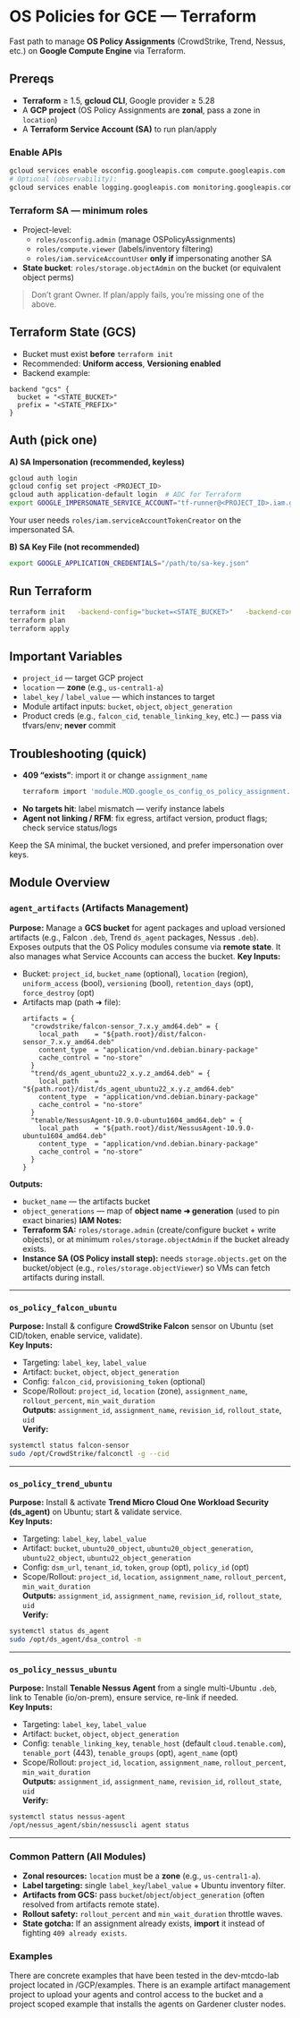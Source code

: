 # OS Policies for GCE — Terraform

Fast path to manage **OS Policy Assignments** (CrowdStrike, Trend, Nessus, etc.) on **Google Compute Engine** via Terraform.

## Prereqs
- **Terraform** ≥ 1.5, **gcloud CLI**, Google provider ≥ 5.28
- A **GCP project** (OS Policy Assignments are **zonal**, pass a zone in `location`)
- A **Terraform Service Account (SA)** to run plan/apply

### Enable APIs
```bash
gcloud services enable osconfig.googleapis.com compute.googleapis.com
# Optional (observability):
gcloud services enable logging.googleapis.com monitoring.googleapis.com
```

### Terraform SA — minimum roles
- Project-level:  
  - `roles/osconfig.admin` (manage OSPolicyAssignments)  
  - `roles/compute.viewer` (labels/inventory filtering)  
  - `roles/iam.serviceAccountUser` **only if** impersonating another SA
- **State bucket**: `roles/storage.objectAdmin` on the bucket (or equivalent object perms)

> Don’t grant Owner. If plan/apply fails, you’re missing one of the above.

## Terraform State (GCS)
- Bucket must exist **before** `terraform init`
- Recommended: **Uniform access**, **Versioning enabled**
- Backend example:
```hcl
backend "gcs" {
  bucket = "<STATE_BUCKET>"
  prefix = "<STATE_PREFIX>"
}
```

## Auth (pick one)
**A) SA Impersonation (recommended, keyless)**
```bash
gcloud auth login
gcloud config set project <PROJECT_ID>
gcloud auth application-default login  # ADC for Terraform
export GOOGLE_IMPERSONATE_SERVICE_ACCOUNT="tf-runner@<PROJECT_ID>.iam.gserviceaccount.com"
```
Your user needs `roles/iam.serviceAccountTokenCreator` on the impersonated SA.

**B) SA Key File (not recommended)**
```bash
export GOOGLE_APPLICATION_CREDENTIALS="/path/to/sa-key.json"
```

## Run Terraform
```bash
terraform init   -backend-config="bucket=<STATE_BUCKET>"   -backend-config="prefix=<STATE_PREFIX>"
terraform plan
terraform apply
```

## Important Variables
- `project_id` — target GCP project
- `location` — **zone** (e.g., `us-central1-a`)
- `label_key` / `label_value` — which instances to target
- Module artifact inputs: `bucket`, `object`, `object_generation`
- Product creds (e.g., `falcon_cid`, `tenable_linking_key`, etc.) — pass via tfvars/env; **never** commit

## Troubleshooting (quick)
- **409 “exists”**: import it or change `assignment_name`  
  ```bash
  terraform import 'module.MOD.google_os_config_os_policy_assignment.NAME'   'projects/PRJ/locations/ZONE/osPolicyAssignments/ASSIGNMENT_NAME'
  ```
- **No targets hit**: label mismatch — verify instance labels
- **Agent not linking / RFM**: fix egress, artifact version, product flags; check service status/logs

Keep the SA minimal, the bucket versioned, and prefer impersonation over keys.


## Module Overview

### `agent_artifacts` (Artifacts Management)
**Purpose:** Manage a **GCS bucket** for agent packages and upload versioned artifacts (e.g., Falcon `.deb`, Trend `ds_agent` packages, Nessus `.deb`). Exposes outputs that the OS Policy modules consume via **remote state**.  It also manages what Service Accounts can access the bucket.
**Key Inputs:**
- Bucket: `project_id`, `bucket_name` (optional), `location` (region), `uniform_access` (bool), `versioning` (bool), `retention_days` (opt), `force_destroy` (opt)
- Artifacts map (path ➜ file):  
  ```hcl
  artifacts = {
    "crowdstrike/falcon-sensor_7.x.y_amd64.deb" = {
      local_path    = "${path.root}/dist/falcon-sensor_7.x.y_amd64.deb"
      content_type  = "application/vnd.debian.binary-package"
      cache_control = "no-store"
    }
    "trend/ds_agent_ubuntu22_x.y.z_amd64.deb" = {
      local_path    = "${path.root}/dist/ds_agent_ubuntu22_x.y.z_amd64.deb"
      content_type  = "application/vnd.debian.binary-package"
      cache_control = "no-store"
    }
    "tenable/NessusAgent-10.9.0-ubuntu1604_amd64.deb" = {
      local_path    = "${path.root}/dist/NessusAgent-10.9.0-ubuntu1604_amd64.deb"
      content_type  = "application/vnd.debian.binary-package"
      cache_control = "no-store"
    }
  }
  ```
**Outputs:**  
- `bucket_name` — the artifacts bucket  
- `object_generations` — map of **object name ➜ generation** (used to pin exact binaries)
**IAM Notes:**  
- **Terraform SA:** `roles/storage.admin` (create/configure bucket + write objects), or at minimum `roles/storage.objectAdmin` if the bucket already exists.  
- **Instance SA (OS Policy install step):** needs `storage.objects.get` on the bucket/object (e.g., `roles/storage.objectViewer`) so VMs can fetch artifacts during install.

---

### `os_policy_falcon_ubuntu`
**Purpose:** Install & configure **CrowdStrike Falcon** sensor on Ubuntu (set CID/token, enable service, validate).  
**Key Inputs:**  
- Targeting: `label_key`, `label_value`  
- Artifact: `bucket`, `object`, `object_generation`  
- Config: `falcon_cid`, `provisioning_token` (optional)  
- Scope/Rollout: `project_id`, `location` (zone), `assignment_name`, `rollout_percent`, `min_wait_duration`  
**Outputs:** `assignment_id`, `assignment_name`, `revision_id`, `rollout_state`, `uid`  
**Verify:**  
```bash
systemctl status falcon-sensor
sudo /opt/CrowdStrike/falconctl -g --cid
```

---

### `os_policy_trend_ubuntu`
**Purpose:** Install & activate **Trend Micro Cloud One Workload Security (ds_agent)** on Ubuntu; start & validate service.  
**Key Inputs:**  
- Targeting: `label_key`, `label_value`  
- Artifact: `bucket`, `ubuntu20_object`, `ubuntu20_object_generation`, `ubuntu22_object`, `ubuntu22_object_generation`  
- Config: `dsm_url`, `tenant_id`, `token`, `group` (opt), `policy_id` (opt)  
- Scope/Rollout: `project_id`, `location`, `assignment_name`, `rollout_percent`, `min_wait_duration`  
**Outputs:** `assignment_id`, `assignment_name`, `revision_id`, `rollout_state`, `uid`  
**Verify:**  
```bash
systemctl status ds_agent
sudo /opt/ds_agent/dsa_control -m
```

---

### `os_policy_nessus_ubuntu`
**Purpose:** Install **Tenable Nessus Agent** from a single multi-Ubuntu `.deb`, link to Tenable (io/on-prem), ensure service, re-link if needed.  
**Key Inputs:**  
- Targeting: `label_key`, `label_value`  
- Artifact: `bucket`, `object`, `object_generation`  
- Config: `tenable_linking_key`, `tenable_host` (default `cloud.tenable.com`), `tenable_port` (443), `tenable_groups` (opt), `agent_name` (opt)  
- Scope/Rollout: `project_id`, `location`, `assignment_name`, `rollout_percent`, `min_wait_duration`  
**Outputs:** `assignment_id`, `assignment_name`, `revision_id`, `rollout_state`, `uid`  
**Verify:**  
```bash
systemctl status nessus-agent
/opt/nessus_agent/sbin/nessuscli agent status
```

---

### Common Pattern (All Modules)
- **Zonal resources:** `location` must be a **zone** (e.g., `us-central1-a`).  
- **Label targeting:** single `label_key`/`label_value` + Ubuntu inventory filter.  
- **Artifacts from GCS:** pass `bucket`/`object`/`object_generation` (often resolved from artifacts remote state).  
- **Rollout safety:** `rollout_percent` and `min_wait_duration` throttle waves.  
- **State gotcha:** If an assignment already exists, **import** it instead of fighting `409 already exists`.

### Examples
There are concrete examples that have been tested in the dev-mtcdo-lab project located in /GCP/examples.  There is an example artifact management project to upload your agents and control
access to the bucket and a project scoped example that installs the agents on Gardener cluster nodes.



